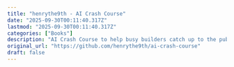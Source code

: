 ```yaml
---
title: "henrythe9th - AI Crash Course"
date: "2025-09-30T00:11:40.317Z"
lastmod: "2025-09-30T00:11:40.317Z"
categories: ["Books"]
description: "AI Crash Course to help busy builders catch up to the public frontier of AI research in 2 weeks - henrythe9th/AI-Crash-Course"
original_url: "https://github.com/henrythe9th/ai-crash-course"
draft: false
---
```

